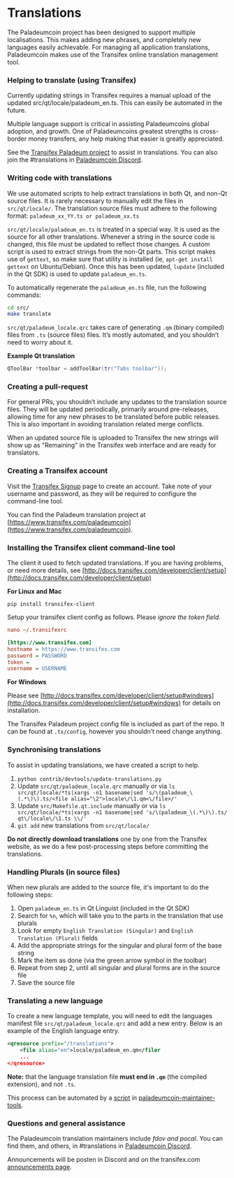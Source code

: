 Translations
============

The Paladeumcoin project has been designed to support multiple localisations. This makes adding new phrases, and completely new languages easily achievable. For managing all application translations, Paladeumcoin makes use of the Transifex online translation management tool.

### Helping to translate (using Transifex)
Currently updating strings in Transifex requires a manual upload of the updated src/qt/locale/paladeum_en.ts.
This can easily be automated in the future.

Multiple language support is critical in assisting Paladeumcoins global adoption, and growth. One of Paladeumcoins greatest strengths is cross-border money transfers, any help making that easier is greatly appreciated.

See the [Transifex Paladeum project](https://www.transifex.com/paladeumcoin) to assist in translations. You can also join the #translations in [Paladeumcoin Discord](https://discord.gg/jn6uhur).

### Writing code with translations
We use automated scripts to help extract translations in both Qt, and non-Qt source files. It is rarely necessary to manually edit the files in `src/qt/locale/`. The translation source files must adhere to the following format:
`paladeum_xx_YY.ts or paladeum_xx.ts`

`src/qt/locale/paladeum_en.ts` is treated in a special way. It is used as the source for all other translations. Whenever a string in the source code is changed, this file must be updated to reflect those changes. A custom script is used to extract strings from the non-Qt parts. This script makes use of `gettext`, so make sure that utility is installed (ie, `apt-get install gettext` on Ubuntu/Debian). Once this has been updated, `lupdate` (included in the Qt SDK) is used to update `paladeum_en.ts`.

To automatically regenerate the `paladeum_en.ts` file, run the following commands:
```sh
cd src/
make translate
```

`src/qt/paladeum_locale.qrc` takes care of generating `.qm` (binary compiled) files from `.ts` (source files) files. It’s mostly automated, and you shouldn’t need to worry about it.

**Example Qt translation**
```cpp
QToolBar *toolbar = addToolBar(tr("Tabs toolbar"));
```

### Creating a pull-request
For general PRs, you shouldn’t include any updates to the translation source files. They will be updated periodically, primarily around pre-releases, allowing time for any new phrases to be translated before public releases. This is also important in avoiding translation related merge conflicts.

When an updated source file is uploaded to Transifex the new strings will show up as "Remaining" in the Transifex web interface and are ready for translators.


### Creating a Transifex account
Visit the [Transifex Signup](https://www.transifex.com/signup/) page to create an account. Take note of your username and password, as they will be required to configure the command-line tool.

You can find the Paladeum translation project at [https://www.transifex.com/paladeumcoin](https://www.transifex.com/paladeumcoin).

### Installing the Transifex client command-line tool
The client it used to fetch updated translations. If you are having problems, or need more details, see [http://docs.transifex.com/developer/client/setup](http://docs.transifex.com/developer/client/setup)

**For Linux and Mac**

`pip install transifex-client`

Setup your transifex client config as follows. Please *ignore the token field*.

```ini
nano ~/.transifexrc

[https://www.transifex.com]
hostname = https://www.transifex.com
password = PASSWORD
token =
username = USERNAME
```

**For Windows**

Please see [http://docs.transifex.com/developer/client/setup#windows](http://docs.transifex.com/developer/client/setup#windows) for details on installation.

The Transifex Paladeum project config file is included as part of the repo. It can be found at `.tx/config`, however you shouldn’t need change anything.

### Synchronising translations
To assist in updating translations, we have created a script to help.

1. `python contrib/devtools/update-translations.py`
2. Update `src/qt/paladeum_locale.qrc` manually or via
   `ls src/qt/locale/*ts|xargs -n1 basename|sed 's/\(paladeum_\(.*\)\).ts/<file alias="\2">locale\/\1.qm<\/file>/'`
3. Update `src/Makefile.qt.include` manually or via
   `ls src/qt/locale/*ts|xargs -n1 basename|sed 's/\(paladeum_\(.*\)\).ts/  qt\/locale\/\1.ts \\/'`
4. `git add` new translations from `src/qt/locale/`

**Do not directly download translations** one by one from the Transifex website, as we do a few post-processing steps before committing the translations.

### Handling Plurals (in source files)
When new plurals are added to the source file, it's important to do the following steps:

1. Open `paladeum_en.ts` in Qt Linguist (included in the Qt SDK)
2. Search for `%n`, which will take you to the parts in the translation that use plurals
3. Look for empty `English Translation (Singular)` and `English Translation (Plural)` fields
4. Add the appropriate strings for the singular and plural form of the base string
5. Mark the item as done (via the green arrow symbol in the toolbar)
6. Repeat from step 2, until all singular and plural forms are in the source file
7. Save the source file

### Translating a new language
To create a new language template, you will need to edit the languages manifest file `src/qt/paladeum_locale.qrc` and add a new entry. Below is an example of the English language entry.

```xml
<qresource prefix="/translations">
    <file alias="en">locale/paladeum_en.qm</filer
    ...
</qresource>
```

**Note:** that the language translation file **must end in `.qm`** (the compiled extension), and not `.ts`.

This process can be automated by a [script](https://github.com/fdoving/paladeumcoin-maintainer-tools/blob/master/update-translations.py) in [paladeumcoin-maintainer-tools](https://github.com/fdoving/paladeumcoin-maintainer-tools/).

### Questions and general assistance
The Paladeumcoin translation maintainers include *fdov and pocal*. You can find them, and others, in #translations in [Paladeumcoin Discord](https://discord.gg/jn6uhur).

Announcements will be posten in Discord and on the transifex.com [announcements page](https://www.transifex.com/paladeumcoin/qt-translation/announcements/).
